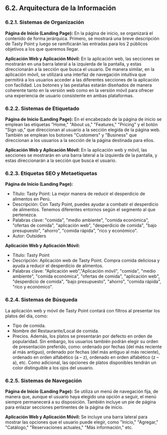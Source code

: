 ## 6.2. Arquitectura de la Información
### 6.2.1. Sistemas de Organización
**Página de Inicio (Landing Page):**
En la página de inicio, se organizará el contenido de forma jerárquica. Primero, se mostrará una breve descripción de Tasty Point y luego se ramificarán las entradas para los 2 públicos objetivos a los que queremos llegar.

**Aplicación Web y Aplicación Móvil:**
En la aplicación web, las secciones se mostrarán en una barra lateral a la izquierda de la pantalla, y estas direccionarán a la sección que busca el usuario. De manera similar, en la aplicación móvil, se utilizará una interfaz de navegación intuitiva que permitirá a los usuarios acceder a las diferentes secciones de la aplicación con facilidad. Los botones y las pestañas estarán diseñados de manera coherente tanto en la versión web como en la versión móvil para ofrecer una experiencia de usuario consistente en ambas plataformas.

### 6.2.2. Sistemas de Etiquetado
**Página de Inicio (Landing Page):**
En el encabezado de la página de inicio se emplean las etiquetas "Home," "About us," "Features," "Pricing" y el botón "Sign up," que direccionan al usuario a la sección elegida de la página web. También se emplean los botones "Customers" y "Business" que direccionan a los usuarios a la sección de la página destinada para ellos.

**Aplicación Web y Aplicación Móvil:**
En la aplicación web y móvil, las secciones se mostrarán en una barra lateral a la izquierda de la pantalla, y estas direccionarán a la sección que busca el usuario.

### 6.2.3. Etiquetas SEO y Metaetiquetas
**Página de Inicio (Landing Page):**
- Título: Tasty Point: La mejor manera de reducir el desperdicio de alimentos en Perú.
- Descripción: Con Tasty Point, puedes ayudar a combatir el desperdicio de alimentos. Tenemos diferentes entornos según el segmento al que pertenezca.
- Palabras clave: "comida", "medio ambiente", "comida económica", "ofertas de comida", "aplicación web", "desperdicio de comida", "bajo presupuesto", "ahorro", "comida rápida", "rico y económico".
- Autor: Outsiders

**Aplicación Web y Aplicación Móvil:**
- Título: Tasty Point
- Descripción: Aplicación web de Tasty Point. Compra comida deliciosa y ayuda a reducir el desperdicio de alimentos.
- Palabras clave: "Aplicación web","Aplicación móvil", "comida", "medio ambiente", "comida económica", "ofertas de comida", "aplicación web", "desperdicio de comida", "bajo presupuesto", "ahorro", "comida rápida", "rico y económico".

### 6.2.4. Sistemas de Búsqueda
La aplicación web y móvil de Tasty Point contará con filtros al presentar los platos del día, como:
- Tipo de comida.
- Nombre del Restaurante/Local de comida.
- Precios.
Además, los platos se presentarán por defecto en orden de popularidad. Sin embargo, los usuarios también podrán elegir su orden de presentación preferido, como: ordenado por fechas (del más reciente al más antiguo), ordenado por fechas (del más antiguo al más reciente), ordenado en orden alfabético (a – z), ordenado en orden alfabético (z – a), etc. Como adicional, las opciones de platos disponibles tendrán un color distinguible a los ojos del usuario.

### 6.2.5. Sistemas de Navegación
**Página de Inicio (Landing Page):**
Se utiliza un menú de navegación fija, de manera que, aunque el usuario haya elegido una opción a seguir, el menú siempre permanecerá a su disposición. También incluye un pie de página para enlazar secciones pertinentes de la página de inicio.

**Aplicación Web y Aplicación Móvil:**
Se incluye una barra lateral para mostrar las opciones que el usuario puede elegir, como "Inicio," "Agregar," "Catálogo," "Reservaciones actuales," "Más información," etc.
